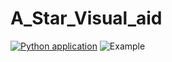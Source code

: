 # A_Star_Visual_aid
[![Python application](https://github.com/CaffeinatedCoders-USI/A_Star_Visual_aid/actions/workflows/python-app.yml/badge.svg)](https://github.com/CaffeinatedCoders-USI/A_Star_Visual_aid/actions/workflows/python-app.yml)
![Example](.A_Star_Visualize.gif)
